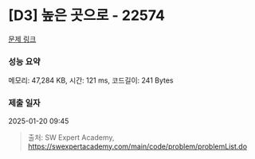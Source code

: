 # [D3] 높은 곳으로 - 22574 

[문제 링크](https://swexpertacademy.com/main/code/problem/problemDetail.do?contestProbId=AZIieDaq5AEDFAXd) 

### 성능 요약

메모리: 47,284 KB, 시간: 121 ms, 코드길이: 241 Bytes

### 제출 일자

2025-01-20 09:45



> 출처: SW Expert Academy, https://swexpertacademy.com/main/code/problem/problemList.do